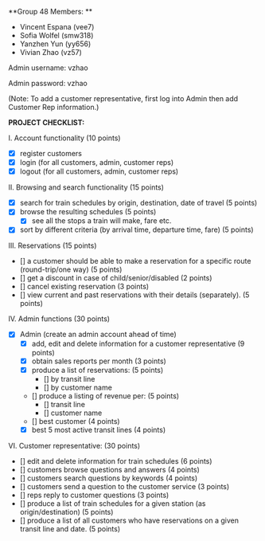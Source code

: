 **Group 48 Members: **
- Vincent Espana (vee7)
- Sofia Wolfel (smw318)
- Yanzhen Yun (yy656)
- Vivian Zhao (vz57)


Admin username: vzhao

Admin password: vzhao

(Note: To add a customer representative, first log into Admin then add Customer Rep information.)




**PROJECT CHECKLIST:**

I. Account functionality (10 points)
  - [X] register customers
  - [X] login (for all customers, admin, customer reps)
  - [X] logout (for all customers, admin, customer reps)
 
II. Browsing and search functionality (15 points)
  - [X] search for train schedules by origin, destination, date of travel (5 points)
  - [X] browse the resulting schedules (5 points)
      - [X] see all the stops a train will make, fare etc.
  - [X] sort by different criteria (by arrival time, departure time, fare) (5 points)
 
III. Reservations (15 points)
  - [] a customer should be able to make a reservation for a specific route (round-trip/one way) (5 points)
  - [] get a discount in case of child/senior/disabled (2 points)
  - [] cancel existing reservation (3 points)
  - [] view current and past reservations with their details (separately). (5 points)
 
IV. Admin functions (30 points)
  - [X] Admin (create an admin account ahead of time)  
      - [X] add, edit and delete information for a customer representative (9 points)
      - [X] obtain sales reports per month (3 points)
      - [X] produce a list of reservations: (5 points)
          - [] by transit line
          - [] by customer name
      - [] produce a listing of revenue per: (5 points)
          - [] transit line
          - [] customer name
      - [] best customer (4 points)
      - [X] best 5 most active transit lines (4 points)
 
VI. Customer representative: (30 points)
  - [] edit and delete information for train schedules (6 points)
  - [] customers browse questions and answers (4 points)
  - [] customers search questions by keywords (4 points)
  - [] customers send a question to the customer service (3 points)
  - [] reps reply to customer questions (3 points)
  - [] produce a list of train schedules for a given station (as origin/destination) (5 points)
  - [] produce a list of all customers who have reservations on a given transit line and date. (5 points)
